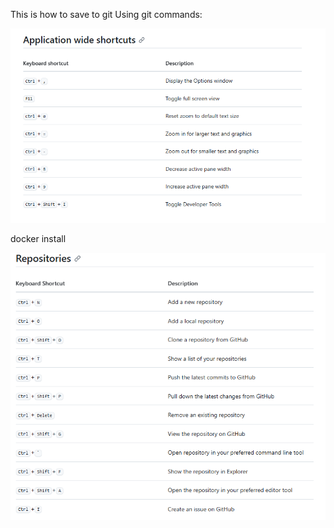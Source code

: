 This is how to save to git Using git commands:

![alt text](image.png)

docker install
 
![alt text](image-1.png)
